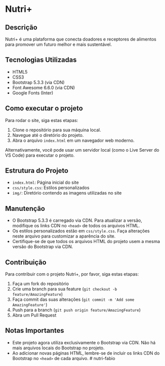 # Nutri+

## Descrição
Nutri+ é uma plataforma que conecta doadores e receptores de alimentos para promover um futuro melhor e mais sustentável.

## Tecnologias Utilizadas
- HTML5
- CSS3
- Bootstrap 5.3.3 (via CDN)
- Font Awesome 6.6.0 (via CDN)
- Google Fonts (Inter)

## Como executar o projeto
Para rodar o site, siga estas etapas:

1. Clone o repositório para sua máquina local.
2. Navegue até o diretório do projeto.
3. Abra o arquivo `index.html` em um navegador web moderno.

Alternativamente, você pode usar um servidor local (como o Live Server do VS Code) para executar o projeto.

## Estrutura do Projeto
- `index.html`: Página inicial do site
- `css/style.css`: Estilos personalizados
- `img/`: Diretório contendo as imagens utilizadas no site

## Manutenção
- O Bootstrap 5.3.3 é carregado via CDN. Para atualizar a versão, modifique os links CDN no `<head>` de todos os arquivos HTML.
- Os estilos personalizados estão em `css/style.css`. Faça alterações neste arquivo para customizar a aparência do site.
- Certifique-se de que todos os arquivos HTML do projeto usem a mesma versão do Bootstrap via CDN.

## Contribuição
Para contribuir com o projeto Nutri+, por favor, siga estas etapas:
1. Faça um fork do repositório
2. Crie uma branch para sua feature (`git checkout -b feature/AmazingFeature`)
3. Faça commit das suas alterações (`git commit -m 'Add some AmazingFeature'`)
4. Push para a branch (`git push origin feature/AmazingFeature`)
5. Abra um Pull Request

## Notas Importantes
- Este projeto agora utiliza exclusivamente o Bootstrap via CDN. Não há mais arquivos locais do Bootstrap no projeto.
- Ao adicionar novas páginas HTML, lembre-se de incluir os links CDN do Bootstrap no `<head>` de cada arquivo.
#   n u t r i - f a b i o  
 